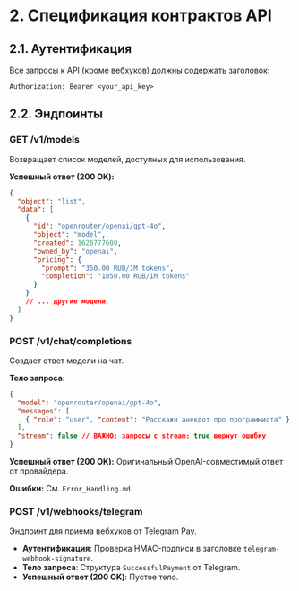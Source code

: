 # 2. Спецификация контрактов API

## 2.1. Аутентификация

Все запросы к API (кроме вебхуков) должны содержать заголовок:

`Authorization: Bearer <your_api_key>`

## 2.2. Эндпоинты

### GET /v1/models

Возвращает список моделей, доступных для использования.

**Успешный ответ (200 OK):**

```json
{
  "object": "list",
  "data": [
    {
      "id": "openrouter/openai/gpt-4o",
      "object": "model",
      "created": 1626777600,
      "owned_by": "openai",
      "pricing": {
        "prompt": "350.00 RUB/1M tokens",
        "completion": "1050.00 RUB/1M tokens"
      }
    }
    // ... другие модели
  ]
}
```

### POST /v1/chat/completions

Создает ответ модели на чат.

**Тело запроса:**

```json
{
  "model": "openrouter/openai/gpt-4o",
  "messages": [
    { "role": "user", "content": "Расскажи анекдот про программиста" }
  ],
  "stream": false // ВАЖНО: запросы с stream: true вернут ошибку
}
```

**Успешный ответ (200 OK):** Оригинальный OpenAI-совместимый ответ от провайдера.

**Ошибки:** См. `Error_Handling.md`.

### POST /v1/webhooks/telegram

Эндпоинт для приема вебхуков от Telegram Pay.

*   **Аутентификация**: Проверка HMAC-подписи в заголовке `telegram-webhook-signature`.
*   **Тело запроса**: Структура `SuccessfulPayment` от Telegram.
*   **Успешный ответ (200 OK)**: Пустое тело.
